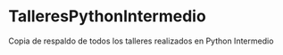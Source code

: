 # TalleresPythonIntermedio
Copia de respaldo de todos los talleres realizados en Python Intermedio 
